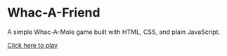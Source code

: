 # Whac-A-Friend

A simple Whac-A-Mole game built with HTML, CSS, and plain JavaScript.


[Click here to play](https://paprika03.github.io/Tape-taupes-and-friends/)
